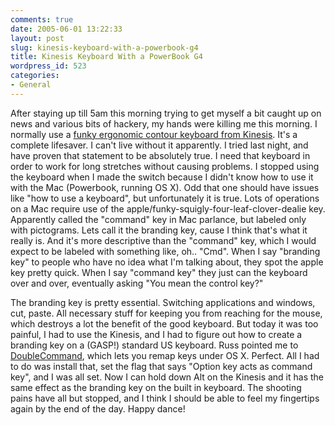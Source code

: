 ```yaml
---
comments: true
date: 2005-06-01 13:22:33
layout: post
slug: kinesis-keyboard-with-a-powerbook-g4
title: Kinesis Keyboard With a PowerBook G4
wordpress_id: 523
categories:
- General
---
```


After staying up till 5am this morning trying to get myself a bit caught up on news and various bits of hackery, my hands were killing me this morning. I normally use a [funky ergonomic contour keyboard from Kinesis](http://www.kinesis-ergo.com/contoured.htm). It's a complete lifesaver. I can't live without it apparently. I tried last night, and have proven that statement to be absolutely true. I need that keyboard in order to work for long stretches without causing problems. I stopped using the keyboard when I made the switch because I didn't know how to use it with the Mac (Powerbook, running OS X). Odd that one should have issues like "how to use a keyboard", but unfortunately it is true. Lots of operations on a Mac require use of the apple/funky-squigly-four-leaf-clover-dealie key. Apparently called the "command" key in Mac parlance, but labeled only with pictograms. Lets call it the branding key, cause I think that's what it really is. And it's more descriptive than the "command" key, which I would expect to be labeled with something like, oh.. "Cmd". When I say "branding key" to people who have no idea what I'm talking about, they spot the apple key pretty quick. When I say "command key" they just can the keyboard over and over, eventually asking "You mean the control key?"

The branding key is pretty essential. Switching applications and windows, cut, paste. All necessary stuff for keeping you from reaching for the mouse, which destroys a lot the benefit of the good keyboard. But today it was too painful, I had to use the Kinesis, and I had to figure out how to create a branding key on a (GASP!) standard US keyboard. Russ pointed me to [DoubleCommand](http://doublecommand.sourceforge.net/), which lets you remap keys under OS X. Perfect. All I had to do was install that, set the flag that says "Option key acts as command key", and I was all set. Now I can hold down Alt on the Kinesis and it has the same effect as the branding key on the built in keyboard. The shooting pains have all but stopped, and I think I should be able to feel my fingertips again by the end of the day. Happy dance!
